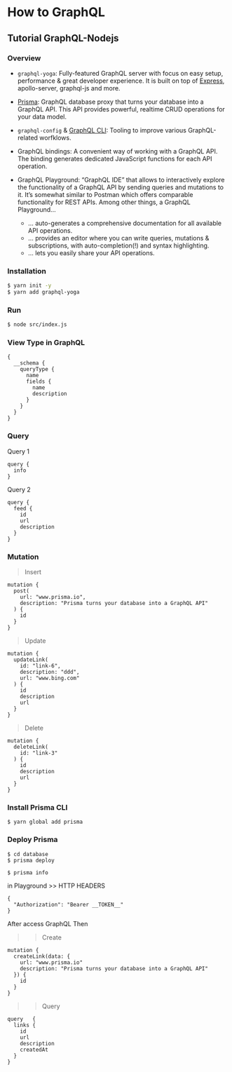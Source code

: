 # How to GraphQL 

## Tutorial GraphQL-Nodejs

### Overview

- `graphql-yoga`: Fully-featured GraphQL server with focus on easy setup, performance & great developer experience. It is built on top of [Express](https://expressjs.com/), apollo-server, graphql-js and more.
- [Prisma](https://www.prisma.io/): GraphQL database proxy that turns your database into a GraphQL API. This API provides powerful, realtime CRUD operations for your data model.
- `graphql-config` & [GraphQL CLI](https://github.com/graphql-cli/graphql-cli): Tooling to improve various GraphQL-related worfklows.
- GraphQL bindings: A convenient way of working with a GraphQL API. The binding generates dedicated JavaScript functions for each API operation.
- GraphQL Playground: “GraphQL IDE” that allows to interactively explore the functionality of a GraphQL API by sending queries and mutations to it. It’s somewhat similar to Postman which offers comparable functionality for REST APIs. Among other things, a GraphQL Playground…

    - … auto-generates a comprehensive documentation for all available API operations.
    - … provides an editor where you can write queries, mutations & subscriptions, with auto-completion(!) and syntax highlighting.
    - … lets you easily share your API operations.

### Installation

```sh
$ yarn init -y
$ yarn add graphql-yoga

```

### Run

```sh
$ node src/index.js
```

### View Type in GraphQL

```
{
  __schema {
    queryType {
      name
      fields {
        name
        description
      }
    }
  }
}
```

### Query

Query 1

```
query {
  info
}
```

Query 2

```
query {
  feed {
    id
    url
    description
  }
}
```

### Mutation

> Insert

```
mutation {
  post(
    url: "www.prisma.io",
    description: "Prisma turns your database into a GraphQL API"
  ) {
    id
  }
}
```

> Update

```
mutation {
  updateLink(
    id: "link-6",
  	description: "ddd",
    url: "www.bing.com"
  ) {
    id
    description
    url
  }
}
```

> Delete

```
mutation {
  deleteLink(
    id: "link-3"
  ) {
    id
    description
    url
  }
}
```

### Install Prisma CLI

```
$ yarn global add prisma
```

### Deploy Prisma

```
$ cd database
$ prisma deploy

$ prisma info
```

in Playground >> HTTP HEADERS

```
{
  "Authorization": "Bearer __TOKEN__"
}
```

After access GraphQL Then

>> Create 

```
mutation {
  createLink(data: {
    url: "www.prisma.io"
    description: "Prisma turns your database into a GraphQL API"
  }) {
    id
  }
}
```

>> Query

```
query	{
  links {
    id
    url
    description
    createdAt
  }
}
```